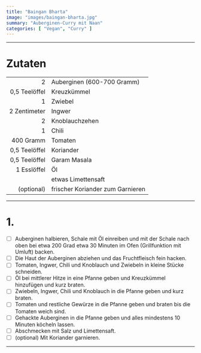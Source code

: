```yaml
---
title: "Baingan Bharta"
image: "images/baingan-bharta.jpg"
summary: "Auberginen-Curry mit Naan"
categories: [ "Vegan", "Curry" ]
---
```


---

# Zutaten

|               |                                  |
|--------------:|:---------------------------------|
|             2 | Auberginen (600-700 Gramm)       |
| 0,5 Teelöffel | Kreuzkümmel                      |
|             1 | Zwiebel                          |
|  2 Zentimeter | Ingwer                           |
|             2 | Knoblauchzehen                   |
|             1 | Chili                            |
|     400 Gramm | Tomaten                          |
| 0,5 Teelöffel | Koriander                        |
| 0,5 Teelöffel | Garam Masala                     |
|   1 Esslöffel | Öl                               |
|               | etwas Limettensaft               |
|    (optional) | frischer Koriander zum Garnieren |

---

# 1.

- [ ] Auberginen halbieren, Schale mit Öl einreiben und mit der Schale nach oben bei etwa 200 Grad etwa 30 Minuten im
  Ofen (Grillfunktion mit Umluft) backen.
- [ ] Die Haut der Auberginen abziehen und das Fruchtfleisch fein hacken.
- [ ] Tomaten, Ingwer, Chili und Knoblauch und Zwiebeln in kleine Stücke schneiden.
- [ ] Öl bei mittlerer Hitze in eine Pfanne geben und Kreuzkümmel hinzufügen und kurz braten.
- [ ] Zwiebeln, Ingwer, Chili und Knoblauch in die Pfanne geben und kurz braten.
- [ ] Tomaten und restliche Gewürze in die Pfanne geben und braten bis die Tomaten weich sind.
- [ ] Gehackte Auberginen in die Pfanne geben und alles mindestens 10 Minuten köcheln lassen.
- [ ] Abschmecken mit Salz und Limettensaft.
- [ ] (optional) Mit Koriander garnieren.

---
